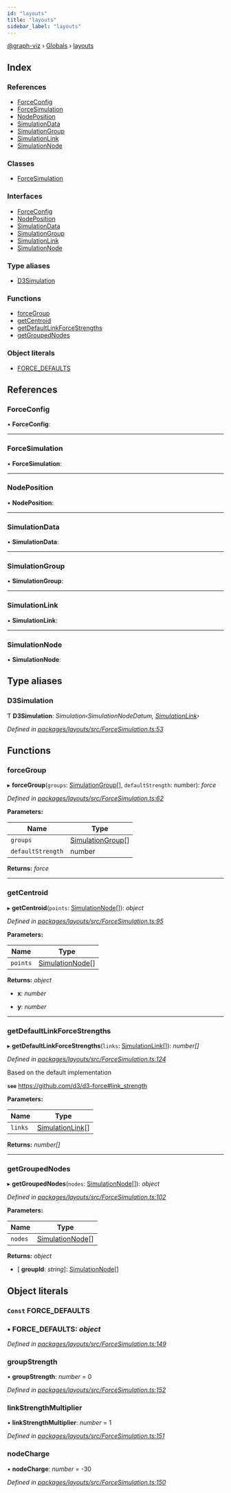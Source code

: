 ```yaml
---
id: "layouts"
title: "layouts"
sidebar_label: "layouts"
---
```


[@graph-viz](../index.md) › [Globals](../globals.md) › [layouts](layouts.md)

## Index

### References

* [ForceConfig](layouts.md#forceconfig)
* [ForceSimulation](layouts.md#forcesimulation)
* [NodePosition](layouts.md#nodeposition)
* [SimulationData](layouts.md#simulationdata)
* [SimulationGroup](layouts.md#simulationgroup)
* [SimulationLink](layouts.md#simulationlink)
* [SimulationNode](layouts.md#simulationnode)

### Classes

* [ForceSimulation](../classes/layouts.forcesimulation.md)

### Interfaces

* [ForceConfig](../interfaces/layouts.forceconfig.md)
* [NodePosition](../interfaces/layouts.nodeposition.md)
* [SimulationData](../interfaces/layouts.simulationdata.md)
* [SimulationGroup](../interfaces/layouts.simulationgroup.md)
* [SimulationLink](../interfaces/layouts.simulationlink.md)
* [SimulationNode](../interfaces/layouts.simulationnode.md)

### Type aliases

* [D3Simulation](layouts.md#d3simulation)

### Functions

* [forceGroup](layouts.md#forcegroup)
* [getCentroid](layouts.md#getcentroid)
* [getDefaultLinkForceStrengths](layouts.md#getdefaultlinkforcestrengths)
* [getGroupedNodes](layouts.md#getgroupednodes)

### Object literals

* [FORCE_DEFAULTS](layouts.md#const-force_defaults)

## References

###  ForceConfig

• **ForceConfig**:

___

###  ForceSimulation

• **ForceSimulation**:

___

###  NodePosition

• **NodePosition**:

___

###  SimulationData

• **SimulationData**:

___

###  SimulationGroup

• **SimulationGroup**:

___

###  SimulationLink

• **SimulationLink**:

___

###  SimulationNode

• **SimulationNode**:

## Type aliases

###  D3Simulation

Ƭ **D3Simulation**: *Simulation‹SimulationNodeDatum, [SimulationLink](../interfaces/layouts.simulationlink.md)›*

*Defined in [packages/layouts/src/ForceSimulation.ts:53](https://github.com/uplevel-technology/graph-viz/blob/a1a88b4/packages/layouts/src/ForceSimulation.ts#L53)*

## Functions

###  forceGroup

▸ **forceGroup**(`groups`: [SimulationGroup](../interfaces/layouts.simulationgroup.md)[], `defaultStrength`: number): *force*

*Defined in [packages/layouts/src/ForceSimulation.ts:62](https://github.com/uplevel-technology/graph-viz/blob/a1a88b4/packages/layouts/src/ForceSimulation.ts#L62)*

**Parameters:**

Name | Type |
------ | ------ |
`groups` | [SimulationGroup](../interfaces/layouts.simulationgroup.md)[] |
`defaultStrength` | number |

**Returns:** *force*

___

###  getCentroid

▸ **getCentroid**(`points`: [SimulationNode](../interfaces/layouts.simulationnode.md)[]): *object*

*Defined in [packages/layouts/src/ForceSimulation.ts:95](https://github.com/uplevel-technology/graph-viz/blob/a1a88b4/packages/layouts/src/ForceSimulation.ts#L95)*

**Parameters:**

Name | Type |
------ | ------ |
`points` | [SimulationNode](../interfaces/layouts.simulationnode.md)[] |

**Returns:** *object*

* **x**: *number*

* **y**: *number*

___

###  getDefaultLinkForceStrengths

▸ **getDefaultLinkForceStrengths**(`links`: [SimulationLink](../interfaces/layouts.simulationlink.md)[]): *number[]*

*Defined in [packages/layouts/src/ForceSimulation.ts:124](https://github.com/uplevel-technology/graph-viz/blob/a1a88b4/packages/layouts/src/ForceSimulation.ts#L124)*

Based on the default implementation

**`see`** https://github.com/d3/d3-force#link_strength

**Parameters:**

Name | Type |
------ | ------ |
`links` | [SimulationLink](../interfaces/layouts.simulationlink.md)[] |

**Returns:** *number[]*

___

###  getGroupedNodes

▸ **getGroupedNodes**(`nodes`: [SimulationNode](../interfaces/layouts.simulationnode.md)[]): *object*

*Defined in [packages/layouts/src/ForceSimulation.ts:102](https://github.com/uplevel-technology/graph-viz/blob/a1a88b4/packages/layouts/src/ForceSimulation.ts#L102)*

**Parameters:**

Name | Type |
------ | ------ |
`nodes` | [SimulationNode](../interfaces/layouts.simulationnode.md)[] |

**Returns:** *object*

* \[ **groupId**: *string*\]: [SimulationNode](../interfaces/layouts.simulationnode.md)[]

## Object literals

### `Const` FORCE_DEFAULTS

### ▪ **FORCE_DEFAULTS**: *object*

*Defined in [packages/layouts/src/ForceSimulation.ts:149](https://github.com/uplevel-technology/graph-viz/blob/a1a88b4/packages/layouts/src/ForceSimulation.ts#L149)*

###  groupStrength

• **groupStrength**: *number* = 0

*Defined in [packages/layouts/src/ForceSimulation.ts:152](https://github.com/uplevel-technology/graph-viz/blob/a1a88b4/packages/layouts/src/ForceSimulation.ts#L152)*

###  linkStrengthMultiplier

• **linkStrengthMultiplier**: *number* = 1

*Defined in [packages/layouts/src/ForceSimulation.ts:151](https://github.com/uplevel-technology/graph-viz/blob/a1a88b4/packages/layouts/src/ForceSimulation.ts#L151)*

###  nodeCharge

• **nodeCharge**: *number* = -30

*Defined in [packages/layouts/src/ForceSimulation.ts:150](https://github.com/uplevel-technology/graph-viz/blob/a1a88b4/packages/layouts/src/ForceSimulation.ts#L150)*
